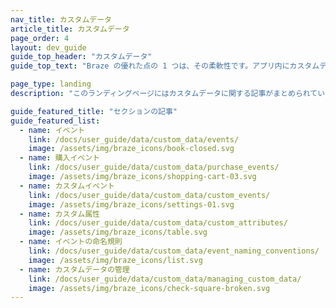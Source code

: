 ```yaml
---
nav_title: カスタムデータ
article_title: カスタムデータ
page_order: 4
layout: dev_guide
guide_top_header: "カスタムデータ"
guide_top_text: "Braze の優れた点の 1 つは、その柔軟性です。アプリ内にカスタムデータを設定し、そのデータとそれに関連する指標を Braze に送信できます。以下の記事でその方法をご覧ください。"

page_type: landing
description: "このランディングページにはカスタムデータに関する記事がまとめられています。ここには、イベントの命名規則、カスタムイベントとカスタム属性、購入イベント、カスタムデータのブロックリスト化などに関するリソースがあります。"

guide_featured_title: "セクションの記事"
guide_featured_list:
  - name: イベント
    link: /docs/user_guide/data/custom_data/events/
    image: /assets/img/braze_icons/book-closed.svg
  - name: 購入イベント
    link: /docs/user_guide/data/custom_data/purchase_events/
    image: /assets/img/braze_icons/shopping-cart-03.svg
  - name: カスタムイベント
    link: /docs/user_guide/data/custom_data/custom_events/
    image: /assets/img/braze_icons/settings-01.svg
  - name: カスタム属性
    link: /docs/user_guide/data/custom_data/custom_attributes/
    image: /assets/img/braze_icons/table.svg
  - name: イベントの命名規則
    link: /docs/user_guide/data/custom_data/event_naming_conventions/
    image: /assets/img/braze_icons/list.svg
  - name: カスタムデータの管理
    link: /docs/user_guide/data/custom_data/managing_custom_data/
    image: /assets/img/braze_icons/check-square-broken.svg
---
```

